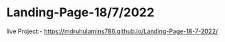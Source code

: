 # Landing-Page-18/7/2022
 
live Project:- https://mdruhulamins786.github.io/Landing-Page-18-7-2022/
